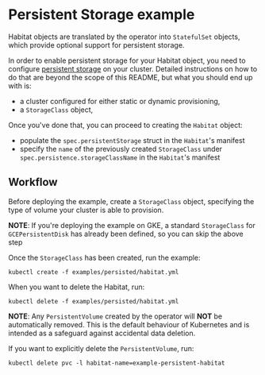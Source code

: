 # Persistent Storage example

Habitat objects are translated by the operator into `StatefulSet` objects, which
provide optional support for persistent storage.

In order to enable persistent storage for your Habitat object, you need to
configure [persistent
storage](https://kubernetes.io/docs/concepts/storage/persistent-volumes/) on
your cluster. Detailed instructions on how to do that are beyond the scope of
this README, but what you should end up with is:

* a cluster configured for either static or dynamic provisioning,
* a `StorageClass` object,

Once you've done that, you can proceed to creating the `Habitat` object:

* populate the `spec.persistentStorage` struct in the `Habitat`'s manifest
* specify the `name` of the previously created `StorageClass` under
`spec.persistence.storageClassName` in the `Habitat`'s manifest

## Workflow

Before deploying the example, create a `StorageClass` object, specifying the
type of volume your cluster is able to provision.

**NOTE**: If you're deploying the example on GKE, a standard
`StorageClass` for `GCEPersistentDisk` has already been defined, so you can skip
the above step


Once the `StorageClass` has been created, run the example:

    kubectl create -f examples/persisted/habitat.yml

When you want to delete the Habitat, run:

    kubectl delete -f examples/persisted/habitat.yml

**NOTE**: Any `PersistentVolume` created by the operator will **NOT** be
automatically removed. This is the default behaviour of Kubernetes and is
intended as a safeguard against accidental data deletion.

If you want to explicitly delete the `PersistentVolume`, run:

    kubectl delete pvc -l habitat-name=example-persistent-habitat
